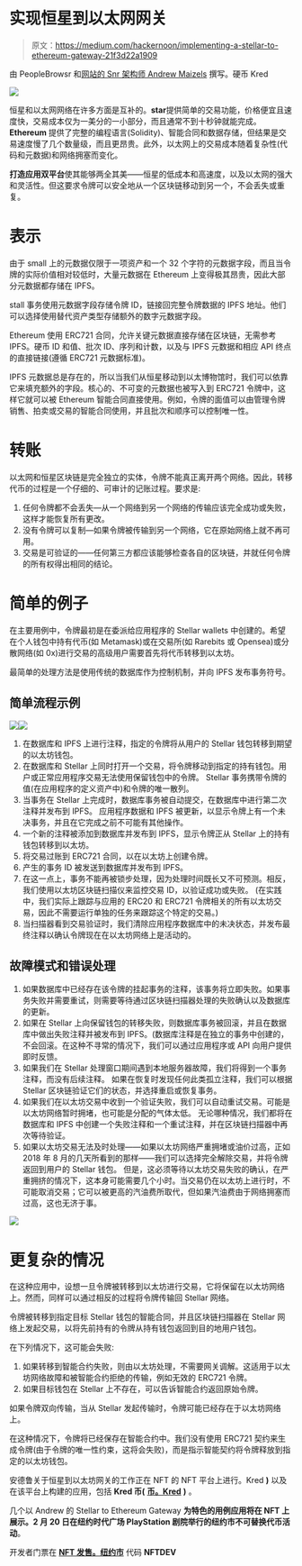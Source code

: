 # 实现恒星到以太网网关

> 原文：<https://medium.com/hackernoon/implementing-a-stellar-to-ethereum-gateway-21f3d22a1909>

由 PeopleBrowsr 和[网站的 Snr 架构师 Andrew Maizels](https://www.coin.kred) 撰写。硬币 Kred

![](img/73c7c1560a68bc7cac35d60d2b995555.png)

恒星和以太网网络在许多方面是互补的。**star**提供简单的交易功能，价格便宜且速度快，交易成本仅为一美分的一小部分，而且通常不到十秒钟就能完成。 **Ethereum** 提供了完整的编程语言(Solidity)、智能合同和数据存储，但结果是交易速度慢了几个数量级，而且更昂贵。此外，以太网上的交易成本随着复杂性(代码和元数据)和网络拥塞而变化。

**打造应用双平台**使其能够两全其美——恒星的低成本和高速度，以及以太网的强大和灵活性。但这要求令牌可以安全地从一个区块链移动到另一个，不会丢失或重复。

# **表示**

由于 small 上的元数据仅限于一项资产和一个 32 个字符的元数据字段，而且当令牌的实际价值相对较低时，大量元数据在 Ethereum 上变得极其昂贵，因此大部分元数据都存储在 IPFS。

stall 事务使用元数据字段存储令牌 ID，链接回完整令牌数据的 IPFS 地址。他们可以选择使用替代资产类型存储额外的数字元数据字段。

Ethereum 使用 ERC721 合同，允许关键元数据直接存储在区块链，无需参考 IPFS。硬币 ID 和值、批次 ID、序列和计数，以及与 IPFS 元数据和相应 API 终点的直接链接(遵循 ERC721 元数据标准)。

IPFS 元数据总是存在的，所以当我们从恒星移动到以太博物馆时，我们可以依靠它来填充额外的字段。核心的、不可变的元数据也被写入到 ERC721 令牌中，这样它就可以被 Ethereum 智能合同直接使用。例如，令牌的面值可以由管理令牌销售、拍卖或交易的智能合同使用，并且批次和顺序可以控制唯一性。

# **转账**

以太网和恒星区块链是完全独立的实体，令牌不能真正离开两个网络。因此，转移代币的过程是一个仔细的、可审计的记账过程。要求是:

1.  任何令牌都不会丢失—从一个网络到另一个网络的传输应该完全成功或失败，这样才能恢复所有更改。
2.  没有令牌可以复制—如果令牌被传输到另一个网络，它在原始网络上就不再可用。
3.  交易是可验证的——任何第三方都应该能够检查各自的区块链，并就任何令牌的所有权得出相同的结论。

# 简单的例子

在主要用例中，令牌最初是在委派给应用程序的 Stellar wallets 中创建的。希望在个人钱包中持有代币(如 Metamask)或在交易所(如 Rarebits 或 Opensea)或分散网络(如 0x)进行交易的高级用户需要首先将代币转移到以太坊。

最简单的处理方法是使用传统的数据库作为控制机制，并向 IPFS 发布事务符号。

## 简单流程示例

![](img/016c02bcc3abdeff6f6308772b25d777.png)![](img/a380366cc8641093f4b30c6158f329ce.png)

1.  在数据库和 IPFS 上进行注释，指定的令牌将从用户的 Stellar 钱包转移到期望的以太坊钱包。
2.  在数据库和 Stellar 上同时打开一个交易，将令牌移动到指定的持有钱包。用户或正常应用程序交易无法使用保留钱包中的令牌。
    Stellar 事务携带令牌的值(在应用程序的定义资产中)和令牌的唯一散列。
3.  当事务在 Stellar 上完成时，数据库事务被自动提交，在数据库中进行第二次注释并发布到 IPFS。
    应用程序数据和 IPFS 被更新，以显示令牌上有一个未决事务，并且在它完成之前不可能有其他操作。
4.  一个新的注释被添加到数据库并发布到 IPFS，显示令牌正从 Stellar 上的持有钱包转移到以太坊。
5.  将交易过账到 ERC721 合同，以在以太坊上创建令牌。
6.  产生的事务 ID 被发送到数据库并发布到 IPFS。
7.  在这一点上，事务不能再被锁步处理，因为处理时间既长又不可预测。相反，我们使用以太坊区块链扫描仪来监控交易 ID，以验证成功或失败。
    (在实践中，我们实际上跟踪与应用的 ERC20 和 ERC721 令牌相关的所有以太坊交易，因此不需要运行单独的任务来跟踪这个特定的交易。)
8.  当扫描器看到交易验证时，我们清除应用程序数据库中的未决状态，并发布最终注释以确认令牌现在在以太坊网络上是活动的。

## 故障模式和错误处理

1.  如果数据库中已经存在该令牌的挂起事务的注释，该事务将立即失败。如果事务失败并需要重试，则需要等待通过区块链扫描器处理的失败确认以及数据库的更新。
2.  如果在 Stellar 上向保留钱包的转移失败，则数据库事务被回滚，并且在数据库中做出失败注释并被发布到 IPFS。(数据库注释是在独立的事务中创建的，不会回滚。在这种不寻常的情况下，我们可以通过应用程序或 API 向用户提供即时反馈。
3.  如果我们在 Stellar 处理窗口期间遇到本地服务器故障，我们将得到一个事务注释，而没有后续注释。
    如果在恢复时发现任何此类孤立注释，我们可以根据 Stellar 区块链验证它们的状态，并选择重启或恢复事务。
4.  如果我们在以太坊交易中收到一个验证失败，我们可以自动重试交易。可能是以太坊网络暂时拥堵，也可能是分配的气体太低。
    无论哪种情况，我们都将在数据库和 IPFS 中创建一个失败注释和一个重试注释，并在区块链扫描器中再次等待验证。
5.  如果以太坊交易无法及时处理——如果以太坊网络严重拥堵或油价过高，正如 2018 年 8 月的几天所看到的那样——我们可以选择完全解除交易，并将令牌返回到用户的 Stellar 钱包。
    但是，这必须等待以太坊交易失败的确认，在严重拥挤的情况下，这本身可能需要几个小时。当交易仍在以太坊上进行时，不可能取消交易；它可以被更高的汽油费所取代，但如果汽油费由于网络拥塞而过高，这也无济于事。

![](img/0e0679e93fdb67cb0f3d6cbc1785498e.png)

# 更复杂的情况

在这种应用中，设想一旦令牌被转移到以太坊进行交易，它将保留在以太坊网络上。然而，同样可以通过相反的过程将令牌传输回 Stellar 网络。

令牌被转移到指定目标 Stellar 钱包的智能合同，并且区块链扫描器在 Stellar 网络上发起交易，以将先前持有的令牌从持有钱包返回到目的地用户钱包。

在下列情况下，这可能会失败:

1.  如果转移到智能合约失败，则由以太坊处理，不需要网关调解。这适用于以太坊网络故障和被智能合约拒绝的传输，例如无效的 ERC721 令牌。
2.  如果目标钱包在 Stellar 上不存在，可以告诉智能合约返回原始令牌。

如果令牌双向传输，当从 Stellar 发起传输时，令牌可能已经存在于以太坊网络上。

在这种情况下，令牌将已经保存在智能合约中。我们没有使用 ERC721 契约来生成令牌(由于令牌的唯一性约束，这将会失败)，而是指示智能契约将令牌释放到指定的以太坊钱包。

安德鲁关于恒星到以太坊网关的工作正在 NFT 的 NFT 平台上进行。Kred **)** 以及在该平台上构建的应用，包括 **Kred 币(** [**币。Kred**](http://www.Coin.Kred) **)** 。

几个以 Andrew 的 Stellar to Ethereum Gateway **为特色的用例应用将在 NFT 上展示。2 月 20 日在纽约时代广场 PlayStation 剧院举行的纽约市不可替换代币活动**。

开发者门票在 [**NFT 发售。纽约市**](http://www.NFT.NYC/#register) 代码 **NFTDEV**